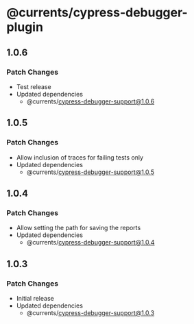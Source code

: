 # @currents/cypress-debugger-plugin

## 1.0.6

### Patch Changes

- Test release
- Updated dependencies
  - @currents/cypress-debugger-support@1.0.6

## 1.0.5

### Patch Changes

- Allow inclusion of traces for failing tests only
- Updated dependencies
  - @currents/cypress-debugger-support@1.0.5

## 1.0.4

### Patch Changes

- Allow setting the path for saving the reports
- Updated dependencies
  - @currents/cypress-debugger-support@1.0.4

## 1.0.3

### Patch Changes

- Initial release
- Updated dependencies
  - @currents/cypress-debugger-support@1.0.3
